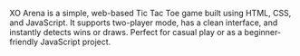 XO Arena is a simple, web-based Tic Tac Toe game built using HTML, CSS, and JavaScript. 
It supports two-player mode, has a clean interface, and instantly detects wins or draws. 
Perfect for casual play or as a beginner-friendly JavaScript project.
